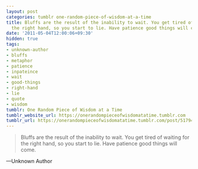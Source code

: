 ```yaml
---
layout: post
categories: tumblr one-random-piece-of-wisdom-at-a-time
title: Bluffs are the result of the inability to wait. You get tired of waiting for
  the right hand, so you start to lie. Have patience good things will come.
date: '2011-05-04T12:00:06+09:30'
hidden: true
tags:
- unknown-author
- bluffs
- metaphor
- patience
- inpateince
- wait
- good-things
- right-hand
- lie
- quote
- wisdom
tumblr: One Random Piece of Wisdom at a Time
tumblr_website_url: https://onerandompieceofwisdomatatime.tumblr.com
tumblr_url: https://onerandompieceofwisdomatatime.tumblr.com/post/5179442740/bluffs-are-the-result-of-the-inability-to-wait
---
```

> Bluffs are the result of the inability to wait. You get tired of waiting for the right hand, so you start to lie. Have patience good things will come.

—Unknown Author
